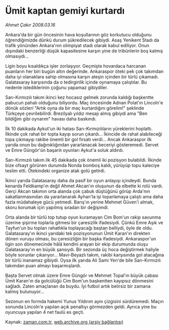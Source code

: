 # Ümit kaptan gemiyi kurtardı

*Ahmet Çakır 2008.03.16*

<tr><td class="metin" colspan="2" style="padding-top: 20px; padding-left: 5px; padding-right: 10px;">Ankara'da bir gün öncesinin hava koşullarının göz korkutucu olduğunu öğrendiğimizde dünkü durum şükredilecek gibiydi. Asaş Yenikent Stadı da trafik yönünden Ankara'nın olimpiyat stadı olarak kabul ediliyor. Onun dışındaki benzerliği düşük kapasitesine karşın yine de tribünlerin boş kalmış olmasıydı...</td></tr><tr><td class="metin" colspan="2" style="padding-top: 20px; padding-left: 5px; padding-right: 10px;"><p> Ligin boyu kısaldıkça işler zorlaşıyor. Geçmişte hovardaca harcanan puanların her biri bugün altın değerinde. Ankaraspor öteki pek çok takımdan daha iyi olanaklara sahip olmasına karşın ateşin içinden bir türlü çıkamadı. Galatasaray karşısında da o tedirginlik içinde oynamaya çalıştılar. Bu nedenle istediklerinin çoğunu yapamaz gibiydiler.
<p> Sarı-Kırmızılı takım ikinci kez hocasız gelmek zorunda kaldığı başkentte pabucun pahalı olduğunu biliyordu. Maç öncesinde Adnan Polat'ın Lincoln'e dönük sözleri "Artık oyna da bir maç kurtardığını görelim!" şeklinde Türkçeye çevrilebilirdi. Brezilyalı yıldız mesajı almış gibiydi ama "Ben bildiğim gibi oynarım" havası daha baskındı. 
<p> İlk 10 dakikada Aykut'un iki hatası Sarı-Kırmızılıların yüreklerini hoplattı. İlkinde çok rahat bir topta kayıp sorun çıkardı... İkincide de rahat alabileceği topa çıkmayıp rakibe önemli bir gol fırsatı verdi... Ancak Ankaraspor ilk yarıda onun bu dağınıklığından yararlanacak beceriyi gösteremedi. Servet ve Emre Güngör'ün başarılı oyunları Aykut'a soluk aldırdı.
<p> Sarı-Kırmızılı takım ilk 45 dakikada çok önemli iki pozisyon bulabildi. İlkinde bize ofsayt görünen durumda Nonda bomboş kaldı, yürüyüp topu kaleciye teslim etti. Ötekindeki organize atak golü getirdi.
<p> İkinci yarıda Galatasaray daha da pasif bir oyun anlayışı içindeydi. Bunda kenarda Feldkamp'ın değil Ahmet Akcan'ın oluşunun da elbette ki rolü vardı. Gerçi Akcan takımın orta alanda çok çabuk düştüğünü görüp Arda'nın sakatlanmasından da yararlanarak Ayhan'la işi toparlamaya çalıştı ama daha fazla müdahaleye gücü yetmedi. Barış'ın yerine Mehmet Güven'i almak, skoru korumak için yapılmış sıradan bir değişimdi.
<p> Orta alanda bir türlü top tutup oyun kuramayan Cim Bom'un rakip savunma üzerine şişirme toplarla gitmesi bir çaresizlik ifadesiydi. Çünkü Emre Aşık ve Tayfun'un bu topları rahatlıkla toplayacağı baştan belliydi, öyle de oldu. Galatasaray'ın ikinci yarıdaki tek pozisyonunun Ümit Karan'ın direkten dönen vuruşu olması, bu çaresizliğin bir başka ifadesiydi. Ankaraspor'un ligin son dönemecinde hâlâ kendini arayan bir ekip durumunda oluşu Galatasaray'ın en büyük şansıydı. Bir sezonda üç hoca değiştirmek haliyle böyle sorunlar çıkarıyor... Mavi-Beyazlı takım, rakibi karşısında gol atacağına bir türlü inanamaz gibiydi. Oysa ilk yarıda Ali Sami Yen'de bile Sarı-Kırmızılı takımdan puan almayı başarmışlardı.
<p> Başta Servet olmak üzere Emre Güngör ve Mehmet Topal'ın büyük çabası Ümit Karan'ın da golcülüğü Cim Bom'un başkentten kayıpsız dönmesini sağladı. Zaten amaçlanan da buydu. İyi futbol artık belirsiz bir zamana kalmış bulunuyor...
<p> Sezonun en formda hakemi Yunus Yıldırım aynı çizgisini sürdüremedi. Maçın sonunda Lincoln'e yapılan açık penaltıyı görmezden geldi. Ayrıca yine bu oyuncuya yapılan 4 net faulü es geçti. <br/></p></p></p></p></p></p></p></p></td></tr>

Kaynak: [zaman.com.tr](http://zaman.com.tr/yazar.do?yazino=665165), [web.archive.org (arşiv bağlantısı)](http://web.archive.org/web/20080419002936/http://www.zaman.com.tr:80/yazar.do?yazino=665165)
